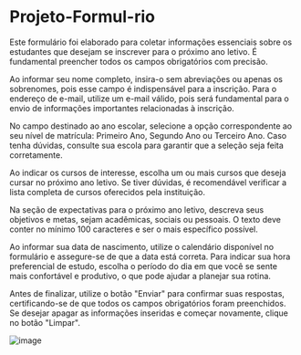 # Projeto-Formul-rio

Este formulário foi elaborado para coletar informações essenciais sobre os estudantes que desejam se inscrever para o próximo ano letivo. É fundamental preencher todos os campos obrigatórios com precisão.

Ao informar seu nome completo, insira-o sem abreviações ou apenas os sobrenomes, pois esse campo é indispensável para a inscrição. Para o endereço de e-mail, utilize um e-mail válido, pois será fundamental para o envio de informações importantes relacionadas à inscrição.

No campo destinado ao ano escolar, selecione a opção correspondente ao seu nível de matrícula: Primeiro Ano, Segundo Ano ou Terceiro Ano. Caso tenha dúvidas, consulte sua escola para garantir que a seleção seja feita corretamente.

Ao indicar os cursos de interesse, escolha um ou mais cursos que deseja cursar no próximo ano letivo. Se tiver dúvidas, é recomendável verificar a lista completa de cursos oferecidos pela instituição.

Na seção de expectativas para o próximo ano letivo, descreva seus objetivos e metas, sejam acadêmicas, sociais ou pessoais. O texto deve conter no mínimo 100 caracteres e ser o mais específico possível.

Ao informar sua data de nascimento, utilize o calendário disponível no formulário e assegure-se de que a data está correta. Para indicar sua hora preferencial de estudo, escolha o período do dia em que você se sente mais confortável e produtivo, o que pode ajudar a planejar sua rotina.

Antes de finalizar, utilize o botão "Enviar" para confirmar suas respostas, certificando-se de que todos os campos obrigatórios foram preenchidos. Se desejar apagar as informações inseridas e começar novamente, clique no botão "Limpar".


![image](https://github.com/user-attachments/assets/94097f37-bf3f-42c7-967a-46f83eace3c7)
